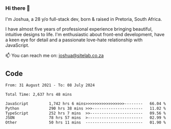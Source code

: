 ### Hi there 👋

I'm Joshua, a 28 y/o full-stack dev, born & raised in Pretoria, South Africa. 

I have almost five years of professional experience bringing beautiful, intuitive designs to life. I'm enthusiastic about front-end development, have a keen eye for detail and a passionate love-hate relationship with JavaScript.

📫 You can reach me on: joshua@sitelab.co.za

## **Code**

<!--START_SECTION:waka-->

```txt
From: 31 August 2021 - To: 08 July 2024

Total Time: 2,637 hrs 48 mins

JavaScript         1,742 hrs 6 mins>>>>>>>>>>>>>>>>>--------   66.04 %
Python             290 hrs 38 mins >>>----------------------   11.02 %
TypeScript         252 hrs 7 mins  >>-----------------------   09.56 %
JSON               78 hrs 57 mins  >------------------------   02.99 %
Other              50 hrs 11 mins  -------------------------   01.90 %
```

<!--END_SECTION:waka-->
